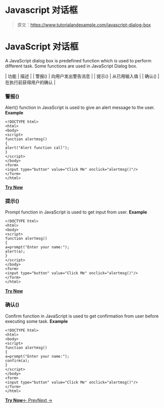 # Javascript 对话框

> 原文：<https://www.tutorialandexample.com/javascript-dialog-box>

# JavaScript 对话框

A JavaScript dialog box is predefined function which is used to perform different task. Some functions are used in JavaScript Dialog box.

| 功能 | 描述 |
| 警报() | 向用户发出警告消息 |
| 提示() | 从已用输入值 |
| 确认() | 在执行前获得用户的确认 |

### 警报()

Alert() function in JavaScript is used to give an alert message to the user. **Example**

```
<!DOCTYPE html>  
<html>  
<body>  
<script>  
function alertmsg()  
{  
alert("Alert function call");  
}  
</script>  
</body>  
<form>  
<input type="button" value="Click Me" onclick="alertmsg()"/>  
</form>  
</html>
```

**[Try Now](https://editor.tutorialandexample.com/web/test.jsp?filename=javascriptdialogbox1)**

### 提示()

Prompt function in JavaScript is used to get input from user. **Example**

```
<!DOCTYPE html>  
<html>  
<body>  
<script>  
function alertmsg()  
{  
a=prompt("Enter your name:");  
alert(a);  
}  
</script>  
</body>  
<form>  
<input type="button" value="Click Me" onclick="alertmsg()"/>  
</form>  
</html>
```

**[Try Now](https://editor.tutorialandexample.com/web/test.jsp?filename=javascriptdialogbox2)**

### 确认()

Confirm function in JavaScript is used to get confirmation from user before executing some task. **Example**

```
<!DOCTYPE html>  
<html>  
<body>  
<script>  
function alertmsg()  
{  
a=prompt("Enter your name:");  
confirm(a);  
}  
</script>  
</body>  
<form>  
<input type="button" value="Click Me" onclick="alertmsg()"/>  
</form>  
</html>
```

**[Try Now](https://editor.tutorialandexample.com/web/test.jsp?filename=javascriptdialogbox3)**[← Prev](https://www.tutorialandexample.com/javascript-number)[Next →](https://www.tutorialandexample.com/javascript-window-object)